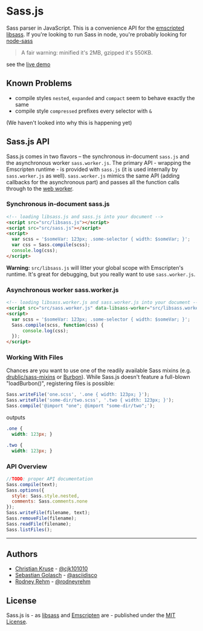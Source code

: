 # Sass.js

Sass parser in JavaScript. This is a convenience API for the [emscripted](https://github.com/rodneyrehm/libsass) [libsass](https://github.com/hcatlin/libsass). If you're looking to run Sass in node, you're probably looking for [node-sass](https://github.com/andrew/node-sass)

> A fair warning: minified it's 2MB, gzipped it's 550KB.

see the [live demo](http://medialize.github.com/sass.js/)

## Known Problems

* compile styles `nested`, `expanded` and `compact` seem to behave exactly the same
* compile style `compressed` prefixes every selector with `&`

(We haven't looked into why this is happening yet)


## Sass.js API

Sass.js comes in two flavors – the synchronous in-document `sass.js` and the asynchronous worker `sass.worker.js`. The primary API - wrapping the Emscripten runtime - is provided with `sass.js` (it is used internally by `sass.worker.js` as well). `sass.worker.js` mimics the same API (adding callbacks for the asynchronous part) and passes all the function calls through to the [web worker](https://developer.mozilla.org/en/docs/Web/API/Worker).


### Synchronous in-document sass.js

```html
<!-- loading libsass.js and sass.js into your document -->
<script src="src/libsass.js"></script>
<script src="src/sass.js"></script>
<script>
  var scss = '$someVar: 123px; .some-selector { width: $someVar; }';
  var css = Sass.compile(scss);
  console.log(css);
</script>
```

**Warning:** `src/libsass.js` will litter your global scope with Emscripten's runtime. It's great for debugging, but you really want to use `sass.worker.js`.


### Asynchronous worker sass.worker.js

```html
<!-- loading libsass.worker.js and sass.worker.js into your document -->
<script src="src/sass.worker.js" data-libsass-worker="src/libsass.worker.js"></script>
<script>
  var scss = '$someVar: 123px; .some-selector { width: $someVar; }';
  Sass.compile(scss, function(css) {
      console.log(css);
  });
</script>
```

### Working With Files

Chances are you want to use one of the readily available Sass mixins (e.g. [drublic/sass-mixins](https://github.com/drublic/Sass-Mixins) or [Burbon](https://github.com/thoughtbot/bourbon)). While Sass.js doesn't feature a full-blown "loadBurbon()", registering files is possible:

```js
Sass.writeFile('one.scss', '.one { width: 123px; }');
Sass.writeFile('some-dir/two.scss', '.two { width: 123px; }');
Sass.compile('@import "one"; @import "some-dir/two";');
```

outputs

```css
.one {
  width: 123px; }

.two {
  width: 123px; }
```

### API Overview

```js
//TODO: proper API documentation
Sass.compile(text);
Sass.options({
  style: Sass.style.nested, 
  comments: Sass.comments.none
});
Sass.writeFile(filename, text);
Sass.removeFile(filename);
Sass.readFile(filename);
Sass.listFiles();
```

---


## Authors

* [Christian Kruse](https://github.com/ckruse) - [@cjk101010](https://twitter.com/cjk101010)
* [Sebastian Golasch](https://github.com/asciidisco) - [@asciidisco](https://twitter.com/asciidisco)
* [Rodney Rehm](http://rodneyrehm.de/en/) - [@rodneyrehm](https://twitter.com/rodneyrehm)


## License

Sass.js is - as [libsass](https://github.com/hcatlin/libsass) and [Emscripten](https://github.com/kripken/emscripten/) are - published under the [MIT License](http://opensource.org/licenses/mit-license).
